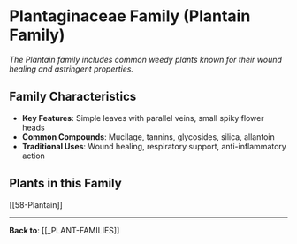 # Plantaginaceae Family (Plantain Family)

*The Plantain family includes common weedy plants known for their wound healing and astringent properties.*

## Family Characteristics
- **Key Features**: Simple leaves with parallel veins, small spiky flower heads
- **Common Compounds**: Mucilage, tannins, glycosides, silica, allantoin
- **Traditional Uses**: Wound healing, respiratory support, anti-inflammatory action

## Plants in this Family

[[58-Plantain]]

---

**Back to**: [[_PLANT-FAMILIES]]